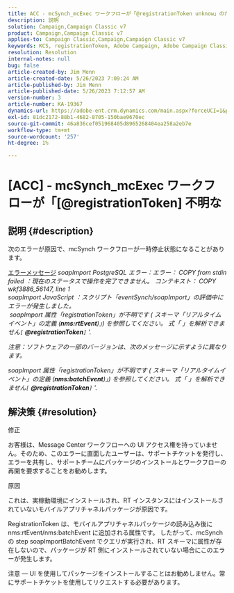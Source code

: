 ```yaml
---
title: ACC - mcSynch_mcExec ワークフローが「@registrationToken unknow」のために失敗する
description: 説明
solution: Campaign,Campaign Classic v7
product: Campaign,Campaign Classic v7
applies-to: Campaign Classic,Campaign,Campaign Classic v7
keywords: KCS, registrationToken, Adobe Campaign, Adobe Campaign Classic, ACC, mcSynch_mcExec ワークフローに失敗しました，トラブルシューティング
resolution: Resolution
internal-notes: null
bug: false
article-created-by: Jim Menn
article-created-date: 5/26/2023 7:09:24 AM
article-published-by: Jim Menn
article-published-date: 5/26/2023 7:12:57 AM
version-number: 3
article-number: KA-19367
dynamics-url: https://adobe-ent.crm.dynamics.com/main.aspx?forceUCI=1&pagetype=entityrecord&etn=knowledgearticle&id=522be33a-94fb-ed11-8849-6045bd006e5a
exl-id: 81dc2172-88b1-4682-8705-150bae9670ec
source-git-commit: 46a836cef051968405d8965268404ea258a2eb7e
workflow-type: tm+mt
source-wordcount: '257'
ht-degree: 1%

---
```


# [ACC] - mcSynch_mcExec ワークフローが「[@registrationToken] 不明な

## 説明 {#description}


次のエラーが原因で、mcSynch ワークフローが一時停止状態になることがあります。


<u>エラーメッセージ</u>
*soapImport PostgreSQL エラー：エラー： COPY from stdin failed ：現在のステータスで操作を完了できません。 コンテキスト： COPY wkf3886_56147, line 1
<br>soapImport JavaScript ：スクリプト「eventSynch/soapImport」の評価中にエラーが発生しました。
<br> soapImport 属性「registrationToken」が不明です ( スキーマ「リアルタイムイベント」の定義 (<b>nms:rtEvent</b>)」) を参照してください。 式「 」を解析できません`[` <b>@registrationToken</b>`]` &#39;.*

*注意：ソフトウェアの一部のバージョンは、次のメッセージに示すように異なります。*

*soapImport 属性「registrationToken」が不明です ( スキーマ「リアルタイムイベント」の定義 (<b>nms:batchEvent</b>)」) を参照してください。 式「 」を解析できません`[` <b>@registrationToken</b>`]` &#39;.*


## 解決策 {#resolution}


修正

お客様は、Message Center ワークフローへの UI アクセス権を持っていません。そのため、このエラーに直面したユーザーは、サポートチケットを発行し、エラーを共有し、サポートチームにパッケージのインストールとワークフローの再開を要求することをお勧めします。



原因

これは、実稼動環境にインストールされ、RT インスタンスにはインストールされていないモバイルアプリチャネルパッケージが原因です。

RegistrationToken は、モバイルアプリチャネルパッケージの読み込み後に nms:rtEvent/nms:batchEvent に追加される属性です。 したがって、mcSynch の step soapImportBatchEvent でクエリが実行され、RT スキーマに属性が存在しないので、パッケージが RT 側にインストールされていない場合にこのエラーが発生します。



注意 — UI を使用してパッケージをインストールすることはお勧めしません。常にサポートチケットを使用してリクエストする必要があります。
